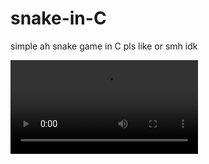 # snake-in-C
simple ah snake game in C
pls like or smh idk

![alt text](https://github.com/NoiceFrog/snake-in-C/snake-2024-06-01_10.37.22.mp4?raw=true)
